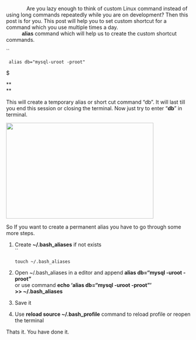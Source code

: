               Are you lazy enough to think of custom Linux command instead of using long commands repeatedly while you are on development? Then this post is for you. This post will help you to set custom shortcut for a command which you use multiple times a day.  
**<span style="font-family: Verdana, sans-serif;">           alias</span>**<span style="text-indent: 0.51in;"> command which will help us to create the custom shortcut commands.</span>

\`\`

     alias db="mysql-uroot -proot"

$

\*\*  
\*\*

This will create a temporary alias or short cut command “db”. It will last till you end this session or closing the terminal. Now just try to enter “**db**” in terminal.

[<img src="http://2.bp.blogspot.com/-oGsiCj3_X2A/T0Oec7B-AuI/AAAAAAAAB3I/xM-GrNJzWvA/s400/Screenshot+at+2012-02-21+19:06:40.png" width="400" height="260" />](http://2.bp.blogspot.com/-oGsiCj3_X2A/T0Oec7B-AuI/AAAAAAAAB3I/xM-GrNJzWvA/s1600/Screenshot+at+2012-02-21+19:06:40.png)

So If you want to create a permanent alias you have to go through some more steps.

1.  Create **~/.bash\_aliases** if not exists  
    ``

        touch ~/.bash_aliases

2.  Open ~/.bash\_aliases in a editor and append **alias db=“mysql -uroot -proot”**  
    or use command **echo ‘**alias db=“mysql -uroot -proot”**’ &gt;&gt; ~/.bash\_aliases**
3.  Save it
4.  Use **reload source ~/.bash\_profile** command to reload profile or reopen the terminal

Thats it. You have done it.
